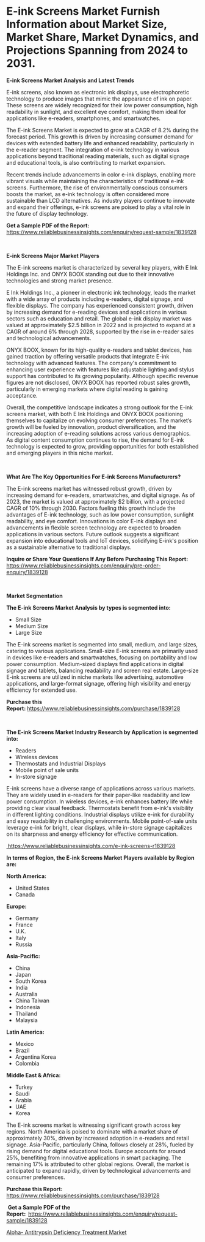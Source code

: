 <p><h1>E-ink Screens Market Furnish Information about Market Size, Market Share, Market Dynamics, and Projections Spanning from 2024 to 2031.</h1></p><p><strong>E-ink Screens Market Analysis and Latest Trends</strong></p>
<p><p>E-ink screens, also known as electronic ink displays, use electrophoretic technology to produce images that mimic the appearance of ink on paper. These screens are widely recognized for their low power consumption, high readability in sunlight, and excellent eye comfort, making them ideal for applications like e-readers, smartphones, and smartwatches.</p><p>The E-ink Screens Market is expected to grow at a CAGR of 8.2% during the forecast period. This growth is driven by increasing consumer demand for devices with extended battery life and enhanced readability, particularly in the e-reader segment. The integration of e-ink technology in various applications beyond traditional reading materials, such as digital signage and educational tools, is also contributing to market expansion.</p><p>Recent trends include advancements in color e-ink displays, enabling more vibrant visuals while maintaining the characteristics of traditional e-ink screens. Furthermore, the rise of environmentally conscious consumers boosts the market, as e-ink technology is often considered more sustainable than LCD alternatives. As industry players continue to innovate and expand their offerings, e-ink screens are poised to play a vital role in the future of display technology.</p></p>
<p><strong>Get a Sample PDF of the Report:&nbsp;</strong> <a href="https://www.reliablebusinessinsights.com/enquiry/request-sample/1839128?utm_campaign=1121&utm_medium=2&utm_source=Github&utm_content=ia&utm_term=31122024&utm_id=e-ink-screens">https://www.reliablebusinessinsights.com/enquiry/request-sample/1839128</a></p>
<p>&nbsp;</p>
<p><strong>E-ink Screens Major Market Players</strong></p>
<p><p>The E-ink screens market is characterized by several key players, with E Ink Holdings Inc. and ONYX BOOX standing out due to their innovative technologies and strong market presence.</p><p>E Ink Holdings Inc., a pioneer in electronic ink technology, leads the market with a wide array of products including e-readers, digital signage, and flexible displays. The company has experienced consistent growth, driven by increasing demand for e-reading devices and applications in various sectors such as education and retail. The global e-ink display market was valued at approximately $2.5 billion in 2022 and is projected to expand at a CAGR of around 6% through 2028, supported by the rise in e-reader sales and technological advancements.</p><p>ONYX BOOX, known for its high-quality e-readers and tablet devices, has gained traction by offering versatile products that integrate E-ink technology with advanced features. The company's commitment to enhancing user experience with features like adjustable lighting and stylus support has contributed to its growing popularity. Although specific revenue figures are not disclosed, ONYX BOOX has reported robust sales growth, particularly in emerging markets where digital reading is gaining acceptance.</p><p>Overall, the competitive landscape indicates a strong outlook for the E-ink screens market, with both E Ink Holdings and ONYX BOOX positioning themselves to capitalize on evolving consumer preferences. The market’s growth will be fueled by innovation, product diversification, and the increasing adoption of e-reading solutions across various demographics. As digital content consumption continues to rise, the demand for E-ink technology is expected to grow, providing opportunities for both established and emerging players in this niche market.</p></p>
<p>&nbsp;</p>
<p><strong>What Are The Key Opportunities For E-ink Screens Manufacturers?</strong></p>
<p><p>The E-ink screens market has witnessed robust growth, driven by increasing demand for e-readers, smartwatches, and digital signage. As of 2023, the market is valued at approximately $2 billion, with a projected CAGR of 10% through 2030. Factors fueling this growth include the advantages of E-ink technology, such as low power consumption, sunlight readability, and eye comfort. Innovations in color E-ink displays and advancements in flexible screen technology are expected to broaden applications in various sectors. Future outlook suggests a significant expansion into educational tools and IoT devices, solidifying E-ink's position as a sustainable alternative to traditional displays.</p></p>
<p><strong>Inquire or Share Your Questions If Any Before Purchasing This Report:</strong> <a href="https://www.reliablebusinessinsights.com/enquiry/pre-order-enquiry/1839128?utm_campaign=1121&utm_medium=2&utm_source=Github&utm_content=ia&utm_term=31122024&utm_id=e-ink-screens">https://www.reliablebusinessinsights.com/enquiry/pre-order-enquiry/1839128</a></p>
<p>&nbsp;</p>
<p><strong>Market Segmentation</strong></p>
<p><strong>The E-ink Screens Market Analysis by types is segmented into:</strong></p>
<p><ul><li>Small Size</li><li>Medium Size</li><li>Large Size</li></ul></p>
<p><p>The E-ink screens market is segmented into small, medium, and large sizes, catering to various applications. Small-size E-ink screens are primarily used in devices like e-readers and smartwatches, focusing on portability and low power consumption. Medium-sized displays find applications in digital signage and tablets, balancing readability and screen real estate. Large-size E-ink screens are utilized in niche markets like advertising, automotive applications, and large-format signage, offering high visibility and energy efficiency for extended use.</p></p>
<p><strong>Purchase this Report:&nbsp;</strong><a href="https://www.reliablebusinessinsights.com/purchase/1839128?utm_campaign=1121&utm_medium=2&utm_source=Github&utm_content=ia&utm_term=31122024&utm_id=e-ink-screens">https://www.reliablebusinessinsights.com/purchase/1839128</a></p>
<p>&nbsp;</p>
<p><strong>The E-ink Screens Market Industry Research by Application is segmented into:</strong></p>
<p><ul><li>Readers</li><li>Wireless devices</li><li>Thermostats and Industrial Displays</li><li>Mobile point of sale units</li><li>In-store signage</li></ul></p>
<p><p>E-ink screens have a diverse range of applications across various markets. They are widely used in e-readers for their paper-like readability and low power consumption. In wireless devices, e-ink enhances battery life while providing clear visual feedback. Thermostats benefit from e-ink's visibility in different lighting conditions. Industrial displays utilize e-ink for durability and easy readability in challenging environments. Mobile point-of-sale units leverage e-ink for bright, clear displays, while in-store signage capitalizes on its sharpness and energy efficiency for effective communication.</p></p>
<p><a href="https://www.reliablebusinessinsights.com/e-ink-screens-r1839128?utm_campaign=1121&utm_medium=2&utm_source=Github&utm_content=ia&utm_term=31122024&utm_id=e-ink-screens">&nbsp;https://www.reliablebusinessinsights.com/e-ink-screens-r1839128</a></p>
<p><strong>In terms of Region, the E-ink Screens Market Players available by Region are:</strong></p>
<p>
    <p> <strong> North America: </strong>
        <ul>
            <li>United States</li>
            <li>Canada</li>
        </ul>
        </p> 
    <p> <strong> Europe: </strong>
        <ul>
            <li>Germany</li>
            <li>France</li>
            <li>U.K.</li>
            <li>Italy</li>
            <li>Russia</li>
        </ul>
        </p> 
    <p> <strong> Asia-Pacific: </strong>
        <ul>
            <li>China</li>
            <li>Japan</li>
            <li>South Korea</li>
            <li>India</li>
            <li>Australia</li>
            <li>China Taiwan</li>
            <li>Indonesia</li>
            <li>Thailand</li>
            <li>Malaysia</li>
        </ul>
        </p> 
    <p> <strong> Latin America: </strong>
        <ul>
            <li>Mexico</li>
            <li>Brazil</li>
            <li>Argentina Korea</li>
            <li>Colombia</li>
        </ul>
        </p> 
    <p> <strong> Middle East & Africa: </strong>
        <ul>
            <li>Turkey</li>
            <li>Saudi</li>
            <li>Arabia</li>
            <li>UAE</li>
            <li>Korea</li>
        </ul>
    </p>
    </p>
<p><p>The E-ink screens market is witnessing significant growth across key regions. North America is poised to dominate with a market share of approximately 30%, driven by increased adoption in e-readers and retail signage. Asia-Pacific, particularly China, follows closely at 28%, fueled by rising demand for digital educational tools. Europe accounts for around 25%, benefiting from innovative applications in smart packaging. The remaining 17% is attributed to other global regions. Overall, the market is anticipated to expand rapidly, driven by technological advancements and consumer preferences.</p></p>
<p><strong>Purchase this Report: </strong><a href="https://www.reliablebusinessinsights.com/purchase/1839128?utm_campaign=1121&utm_medium=2&utm_source=Github&utm_content=ia&utm_term=31122024&utm_id=e-ink-screens">https://www.reliablebusinessinsights.com/purchase/1839128</a></p>
<p>&nbsp;<strong>Get a Sample PDF of the Report:&nbsp;&nbsp;</strong><a href="https://www.reliablebusinessinsights.com/enquiry/request-sample/1839128?utm_campaign=1121&utm_medium=2&utm_source=Github&utm_content=ia&utm_term=31122024&utm_id=e-ink-screens">https://www.reliablebusinessinsights.com/enquiry/request-sample/1839128</a></p>
<p><strong></strong></p>
<p><p><a href="https://github.com/zuccoshenna242/Market-Research-Report-List-1/blob/main/alpha-antitrypsin-deficiency-treatment-market.md?utm_campaign=1121&utm_medium=2&utm_source=Github&utm_content=ia&utm_term=31122024&utm_id=e-ink-screens">Alpha- Antitrypsin Deficiency Treatment Market</a></p></p>